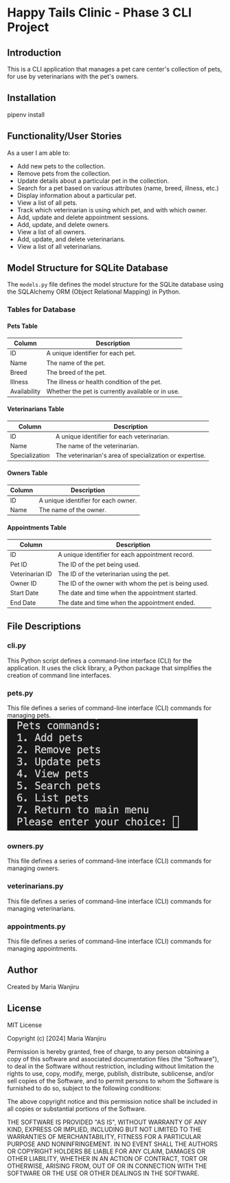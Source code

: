 # Happy Tails Clinic - Phase 3 CLI Project

## Introduction
This is a CLI application that manages a pet care center's collection of pets, for use by veterinarians with the pet's owners.

## Installation
pipenv install

## Functionality/User Stories
As a user I am able to:

* Add new pets to the collection.
* Remove pets from the collection.
* Update details about a particular pet in the collection.
* Search for a pet based on various attributes (name, breed, illness, etc.)
* Display information about a particular pet.
* View a list of all pets.
* Track which veterinarian is using which pet, and with which owner.
* Add, update and delete appointment sessions.
* Add, update, and delete owners.
* View a list of all owners.
* Add, update, and delete veterinarians.
* View a list of all veterinarians.

## Model Structure for SQLite Database
The `models.py` file defines the model structure for the SQLite database using the SQLAlchemy ORM (Object Relational Mapping) in Python.

### Tables for Database

#### Pets Table
| Column | Description |
| --- | --- |
| ID | A unique identifier for each pet. |
| Name | The name of the pet. |
| Breed | The breed of the pet. |
| Illness | The illness or health condition of the pet. |
| Availability | Whether the pet is currently available or in use. |

#### Veterinarians Table
| Column | Description |
| --- | --- |
| ID | A unique identifier for each veterinarian. |
| Name | The name of the veterinarian. |
| Specialization | The veterinarian's area of specialization or expertise. |

#### Owners Table
| Column | Description |
| --- | --- |
| ID | A unique identifier for each owner. |
| Name | The name of the owner. |

#### Appointments Table
| Column | Description |
| --- | --- |
| ID | A unique identifier for each appointment record. |
| Pet ID | The ID of the pet being used. |
| Veterinarian ID | The ID of the veterinarian using the pet. |
| Owner ID | The ID of the owner with whom the pet is being used. |
| Start Date | The date and time when the appointment started. |
| End Date | The date and time when the appointment ended. |

## File Descriptions

### cli.py
This Python script defines a command-line interface (CLI) for the application. It uses the click library, a Python package that simplifies the creation of command line interfaces. <br/>

### pets.py
This file defines a series of command-line interface (CLI) commands for managing pets. <br>
![Pets Menu](screenshots/petsmenu.png)

### owners.py
This file defines a series of command-line interface (CLI) commands for managing owners.

### veterinarians.py
This file defines a series of command-line interface (CLI) commands for managing veterinarians.

### appointments.py
This file defines a series of command-line interface (CLI) commands for managing appointments.

## Author
Created by Maria Wanjiru

## License
MIT License

Copyright (c) [2024] Maria Wanjiru 

Permission is hereby granted, free of charge, to any person obtaining a copy of this software and associated documentation files (the "Software"), to deal in the Software without restriction, including without limitation the rights to use, copy, modify, merge, publish, distribute, sublicense, and/or sell copies of the Software, and to permit persons to whom the Software is furnished to do so, subject to the following conditions:

The above copyright notice and this permission notice shall be included in all copies or substantial portions of the Software.

THE SOFTWARE IS PROVIDED "AS IS", WITHOUT WARRANTY OF ANY KIND, EXPRESS OR IMPLIED, INCLUDING BUT NOT LIMITED TO THE WARRANTIES OF MERCHANTABILITY, FITNESS FOR A PARTICULAR PURPOSE AND NONINFRINGEMENT. IN NO EVENT SHALL THE AUTHORS OR COPYRIGHT HOLDERS BE LIABLE FOR ANY CLAIM, DAMAGES OR OTHER LIABILITY, WHETHER IN AN ACTION OF CONTRACT, TORT OR OTHERWISE, ARISING FROM, OUT OF OR IN CONNECTION WITH THE SOFTWARE OR THE USE OR OTHER DEALINGS IN THE SOFTWARE.